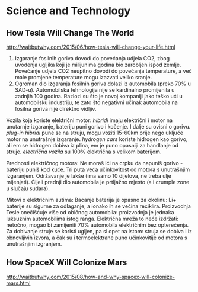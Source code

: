 # Science and Technology

## How Tesla Will Change The World
http://waitbutwhy.com/2015/06/how-tesla-will-change-your-life.html
1. Izgaranje fosilnih goriva dovodi do povećanja udjela CO2, zbog uvođenja ugljika koji je milijunima godina bio zarobljen ispod zemlje. Povećanje udjela CO2 neupitno dovodi do povećanja temperature, a već male promjene temperature mogu izazvati veliko sranje.
2. Ogroman dio izgaranja fosilnih goriva dolazi iz automobila (preko 70% u SAD-u). Automobilska tehnologija nije se kardinalno promijenila u zadnjih 100 godina. Razlozi su što je novoj kompaniji jako teško ući u automobilsku industriju, te zato što negativni učinak automobila na fosilna goriva nije direktno vidljiv.

Vozila koja koriste električni motor:
  *hibridi* imaju električni i motor na unutarnje izgaranje, bateriju puni gorivo i kočenje. I dalje su ovisni o gorivu.
  *plug-in hibridi* pune se na struju, mogu voziti 15-60km prije nego uključe motor na unutrašnje izgaranje.
  *hydrogen cars* koriste hidrogen kao gorivo, ali em se hidrogen dobiva iz plina, em je puno opasniji za handlanje od struje.
  *electrična vozila* su 100% električna s velikom baterijom.

Prednosti električnog motora:
  Ne moraš ići na crpku da napuniš gorivo - bateriju puniš kod kuće.
  Tri puta veća učinkovitost od motora s unutrašnjim izgaranjem.
  Održavanje je lakše (ima samo 10 dijelova, ne treba ulje mijenjati).
  Cijeli prednji dio automobila je prtljažno mjesto (a i crumple zone u slučaju sudara).

Mitovi o električnim autima:
  Bacanje baterija je opasno za okolinu: Li+ baterije su sigurne za odlaganje, a ionako ih se većina reciklira.
  Proizvodnja Tesle onečišćuje više od običnog automobila: proizvodnja je jednaka luksuznim automobilima istog ranga.
  Električna mreža to neće izdržati: netočno, mogao bi zamijeniti 70% automobila električnim bez opterećenja.
  Za dobivanje struje se koristi ugljen, pa si opet na istom: struja se dobiva i iz obnovljivih izvora, a čak su i termoelektrane  puno učinkovitije od motora s unutrašnjim izgranjem.


## How SpaceX Will Colonize Mars
http://waitbutwhy.com/2015/08/how-and-why-spacex-will-colonize-mars.html
